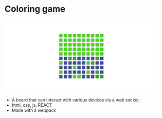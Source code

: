 # Coloring game

![ElVent0](./assets/coloring-game.jpg)

- A board that can interact with various devices via a web socket
- html, css, js, REACT
- Made with a webpack
